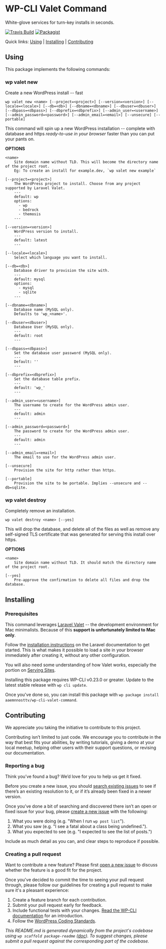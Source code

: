 # WP-CLI Valet Command

White-glove services for turn-key installs in seconds.

[![Travis Build](https://img.shields.io/travis/aaemnnosttv/wp-cli-valet-command/master.svg)](https://travis-ci.org/aaemnnosttv/wp-cli-valet-command)
[![Packagist](https://img.shields.io/packagist/v/aaemnnosttv/wp-cli-valet-command.svg)](https://packagist.org/packages/aaemnnosttv/wp-cli-valet-command)

Quick links: [Using](#using) | [Installing](#installing) | [Contributing](#contributing)

## Using

This package implements the following commands:

### wp valet new

Create a new WordPress install -- fast

~~~
wp valet new <name> [--project=<project>] [--version=<version>] [--locale=<locale>] [--db=<db>] [--dbname=<dbname>] [--dbuser=<dbuser>] [--dbpass=<dbpass>] [--dbprefix=<dbprefix>] [--admin_user=<username>] [--admin_password=<password>] [--admin_email=<email>] [--unsecure] [--portable]
~~~

This command will spin up a new WordPress installation -- complete with database and https
_ready-to-use in your browser_ faster than you can put your pants on.

**OPTIONS**

	<name>
		Site domain name without TLD. This will become the directory name of the project root.
		Eg: To create an install for example.dev, `wp valet new example`

	[--project=<project>]
		The WordPress project to install. Choose from any project supported by Laravel Valet.
		---
		default: wp
		options:
		  - wp
		  - bedrock
		  - themosis
		---

	[--version=<version>]
		WordPress version to install.
		---
		default: latest
		---

	[--locale=<locale>]
		Select which language you want to install.

	[--db=<db>]
		Database driver to provision the site with.
		---
		default: mysql
		options:
		  - mysql
		  - sqlite
		---

	[--dbname=<dbname>]
		Database name (MySQL only).
		Defaults to 'wp_<name>'.

	[--dbuser=<dbuser>]
		Database User (MySQL only).
		---
		default: root
		---

	[--dbpass=<dbpass>]
		Set the database user password (MySQL only).
		---
		Default: ''
		---

	[--dbprefix=<dbprefix>]
		Set the database table prefix.
		---
		default: 'wp_'
		---

	[--admin_user=<username>]
		The username to create for the WordPress admin user.
		---
		default: admin
		---

	[--admin_password=<password>]
		The password to create for the WordPress admin user.
		---
		default: admin
		---

	[--admin_email=<email>]
		The email to use for the WordPress admin user.

	[--unsecure]
		Provision the site for http rather than https.

	[--portable]
		Provision the site to be portable. Implies --unsecure and --db=sqlite.



### wp valet destroy

Completely remove an installation.

~~~
wp valet destroy <name> [--yes]
~~~

This will drop the database, and delete all of the files as well as
remove any self-signed TLS certificate that was generated for serving
this install over https.

**OPTIONS**

	<name>
		Site domain name without TLD. It should match the directory name of the project root.

	[--yes]
		Pre-approve the confirmation to delete all files and drop the database.

## Installing

### Prerequisites

This command leverages [Laravel Valet](https://laravel.com/docs/5.2/valet#installation) -- the development environment for Mac minimalists.
Because of this **support is unfortunately limited to Mac only**.

Follow the [installation instructions](https://laravel.com/docs/5.2/valet#installation) on the Laravel documentation to get started.
This is what makes it possible to load a site in your browser immediately after creating it, without any other configuration.

You will also need some understanding of how Valet works, especially the portion on [Serving Sites](https://laravel.com/docs/5.2/valet#serving-sites).

Installing this package requires WP-CLI v0.23.0 or greater. Update to the latest stable release with `wp cli update`.

Once you've done so, you can install this package with `wp package install aaemnnosttv/wp-cli-valet-command`.

## Contributing

We appreciate you taking the initiative to contribute to this project.

Contributing isn’t limited to just code. We encourage you to contribute in the way that best fits your abilities, by writing tutorials, giving a demo at your local meetup, helping other users with their support questions, or revising our documentation.

### Reporting a bug

Think you’ve found a bug? We’d love for you to help us get it fixed.

Before you create a new issue, you should [search existing issues](https://github.com/aaemnnosttv/wp-cli-valet-command/issues?q=label%3Abug%20) to see if there’s an existing resolution to it, or if it’s already been fixed in a newer version.

Once you’ve done a bit of searching and discovered there isn’t an open or fixed issue for your bug, please [create a new issue](https://github.com/aaemnnosttv/wp-cli-valet-command/issues/new) with the following:

1. What you were doing (e.g. "When I run `wp post list`").
2. What you saw (e.g. "I see a fatal about a class being undefined.").
3. What you expected to see (e.g. "I expected to see the list of posts.")

Include as much detail as you can, and clear steps to reproduce if possible.

### Creating a pull request

Want to contribute a new feature? Please first [open a new issue](https://github.com/aaemnnosttv/wp-cli-valet-command/issues/new) to discuss whether the feature is a good fit for the project.

Once you've decided to commit the time to seeing your pull request through, please follow our guidelines for creating a pull request to make sure it's a pleasant experience:

1. Create a feature branch for each contribution.
2. Submit your pull request early for feedback.
3. Include functional tests with your changes. [Read the WP-CLI documentation](https://wp-cli.org/docs/pull-requests/#functional-tests) for an introduction.
4. Follow the [WordPress Coding Standards](http://make.wordpress.org/core/handbook/coding-standards/).


*This README.md is generated dynamically from the project's codebase using `wp scaffold package-readme` ([doc](https://github.com/wp-cli/scaffold-package-command#wp-scaffold-package-readme)). To suggest changes, please submit a pull request against the corresponding part of the codebase.*
